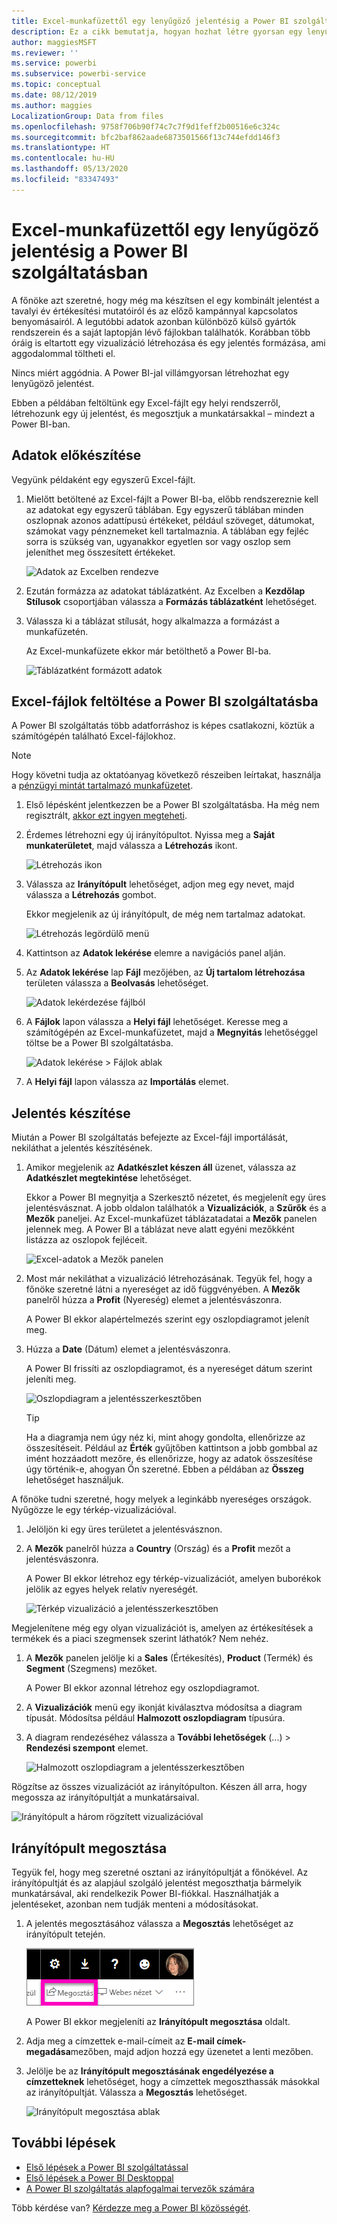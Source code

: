 ```yaml
---
title: Excel-munkafüzettől egy lenyűgöző jelentésig a Power BI szolgáltatásban
description: Ez a cikk bemutatja, hogyan hozhat létre gyorsan egy lenyűgöző jelentést egy Excel-munkafüzetből.
author: maggiesMSFT
ms.reviewer: ''
ms.service: powerbi
ms.subservice: powerbi-service
ms.topic: conceptual
ms.date: 08/12/2019
ms.author: maggies
LocalizationGroup: Data from files
ms.openlocfilehash: 9758f706b90f74c7c7f9d1feff2b00516e6c324c
ms.sourcegitcommit: bfc2baf862aade6873501566f13c744efdd146f3
ms.translationtype: HT
ms.contentlocale: hu-HU
ms.lasthandoff: 05/13/2020
ms.locfileid: "83347493"
---
```

# <a name="from-excel-workbook-to-stunning-report-in-the-power-bi-service"></a>Excel-munkafüzettől egy lenyűgöző jelentésig a Power BI szolgáltatásban
A főnöke azt szeretné, hogy még ma készítsen el egy kombinált jelentést a tavalyi év értékesítési mutatóiról és az előző kampánnyal kapcsolatos benyomásairól. A legutóbbi adatok azonban különböző külső gyártók rendszerein és a saját laptopján lévő fájlokban találhatók. Korábban több óráig is eltartott egy vizualizáció létrehozása és egy jelentés formázása, ami aggodalommal töltheti el.

Nincs miért aggódnia. A Power BI-jal villámgyorsan létrehozhat egy lenyűgöző jelentést.

Ebben a példában feltöltünk egy Excel-fájlt egy helyi rendszerről, létrehozunk egy új jelentést, és megosztjuk a munkatársakkal – mindezt a Power BI-ban.

## <a name="prepare-your-data"></a>Adatok előkészítése
Vegyünk példaként egy egyszerű Excel-fájlt. 

1. Mielőtt betöltené az Excel-fájlt a Power BI-ba, előbb rendszereznie kell az adatokat egy egyszerű táblában. Egy egyszerű táblában minden oszlopnak azonos adattípusú értékeket, például szöveget, dátumokat, számokat vagy pénznemeket kell tartalmaznia. A táblában egy fejléc sorra is szükség van, ugyanakkor egyetlen sor vagy oszlop sem jeleníthet meg összesített értékeket.

   ![Adatok az Excelben rendezve](media/service-from-excel-to-stunning-report/pbi_excel_file.png)

2. Ezután formázza az adatokat táblázatként. Az Excelben a **Kezdőlap** **Stílusok** csoportjában válassza a **Formázás táblázatként** lehetőséget. 

3. Válassza ki a táblázat stílusát, hogy alkalmazza a formázást a munkafüzetén. 

   Az Excel-munkafüzete ekkor már betölthető a Power BI-ba.

   ![Táblázatként formázott adatok](media/service-from-excel-to-stunning-report/pbi_excel_table.png)

## <a name="upload-your-excel-file-to-the-power-bi-service"></a>Excel-fájlok feltöltése a Power BI szolgáltatásba
A Power BI szolgáltatás több adatforráshoz is képes csatlakozni, köztük a számítógépén található Excel-fájlokhoz. 

 > [!NOTE] 
 > Hogy követni tudja az oktatóanyag következő részeiben leírtakat, használja a [pénzügyi mintát tartalmazó munkafüzetet](../create-reports/sample-financial-download.md).

1. Első lépésként jelentkezzen be a Power BI szolgáltatásba. Ha még nem regisztrált, [akkor ezt ingyen megteheti](https://powerbi.com).

2. Érdemes létrehozni egy új irányítópultot. Nyissa meg a **Saját munkaterületet**, majd válassza a **Létrehozás** ikont.

   ![Létrehozás ikon](media/service-from-excel-to-stunning-report/power-bi-new-dash.png)

3. Válassza az **Irányítópult** lehetőséget, adjon meg egy nevet, majd válassza a **Létrehozás** gombot. 

   Ekkor megjelenik az új irányítópult, de még nem tartalmaz adatokat.

   ![Létrehozás legördülő menü](media/service-from-excel-to-stunning-report/power-bi-create-dash.png)

4. Kattintson az **Adatok lekérése** elemre a navigációs panel alján. 

5. Az **Adatok lekérése** lap **Fájl** mezőjében, az **Új tartalom létrehozása** területen válassza a **Beolvasás** lehetőséget.

   ![Adatok lekérdezése fájlból](media/service-from-excel-to-stunning-report/pbi_get_files.png)

6. A **Fájlok** lapon válassza a **Helyi fájl** lehetőséget. Keresse meg a számítógépén az Excel-munkafüzetet, majd a **Megnyitás** lehetőséggel töltse be a Power BI szolgáltatásba. 

   ![Adatok lekérése > Fájlok ablak](media/service-from-excel-to-stunning-report/pbi_local_file.png)

7. A **Helyi fájl** lapon válassza az **Importálás** elemet.


## <a name="build-your-report"></a>Jelentés készítése
Miután a Power BI szolgáltatás befejezte az Excel-fájl importálását, nekiláthat a jelentés készítésének. 

1. Amikor megjelenik az **Adatkészlet készen áll** üzenet, válassza az **Adatkészlet megtekintése** lehetőséget.  

   Ekkor a Power BI megnyitja a Szerkesztő nézetet, és megjelenít egy üres jelentésvásznat. A jobb oldalon találhatók a **Vizualizációk**, a **Szűrők** és a **Mezők** paneljei. Az Excel-munkafüzet táblázatadatai a **Mezők** panelen jelennek meg. A Power BI a táblázat neve alatt egyéni mezőkként listázza az oszlopok fejléceit.

   ![Excel-adatok a Mezők panelen](media/service-from-excel-to-stunning-report/pbi_report_fields.png)

2. Most már nekiláthat a vizualizáció létrehozásának. Tegyük fel, hogy a főnöke szeretné látni a nyereséget az idő függvényében. A **Mezők** panelről húzza a **Profit** (Nyereség) elemet a jelentésvászonra. 

   A Power BI ekkor alapértelmezés szerint egy oszlopdiagramot jelenít meg. 

3. Húzza a **Date** (Dátum) elemet a jelentésvászonra. 

   A Power BI frissíti az oszlopdiagramot, és a nyereséget dátum szerint jeleníti meg.

   ![Oszlopdiagram a jelentésszerkesztőben](media/service-from-excel-to-stunning-report/pbi_report_pin-new.png)

   > [!TIP]
   > Ha a diagramja nem úgy néz ki, mint ahogy gondolta, ellenőrizze az összesítéseit. Például az **Érték** gyűjtőben kattintson a jobb gombbal az imént hozzáadott mezőre, és ellenőrizze, hogy az adatok összesítése úgy történik-e, ahogyan Ön szeretné. Ebben a példában az **Összeg** lehetőséget használjuk.
   > 

A főnöke tudni szeretné, hogy melyek a leginkább nyereséges országok. Nyűgözze le egy térkép-vizualizációval. 

1. Jelöljön ki egy üres területet a jelentésvásznon. 

2. A **Mezők** panelről húzza a **Country** (Ország) és a **Profit** mezőt a jelentésvászonra.

   A Power BI ekkor létrehoz egy térkép-vizualizációt, amelyen buborékok jelölik az egyes helyek relatív nyereségét.

   ![Térkép vizualizáció a jelentésszerkesztőben](media/service-from-excel-to-stunning-report/pbi_report_map-new.png)

Megjelenítene még egy olyan vizualizációt is, amelyen az értékesítések a termékek és a piaci szegmensek szerint láthatók? Nem nehéz. 

1. A **Mezők** panelen jelölje ki a **Sales** (Értékesítés), **Product** (Termék) és **Segment** (Szegmens) mezőket. 
   
   A Power BI ekkor azonnal létrehoz egy oszlopdiagramot. 

2. A **Vizualizációk** menü egy ikonját kiválasztva módosítsa a diagram típusát. Módosítsa például **Halmozott oszlopdiagram** típusúra. 

3. A diagram rendezéséhez válassza a **További lehetőségek** (...) > **Rendezési szempont** elemet.

   ![Halmozott oszlopdiagram a jelentésszerkesztőben](media/service-from-excel-to-stunning-report/pbi_barchart-new.png)

Rögzítse az összes vizualizációt az irányítópulton. Készen áll arra, hogy megossza az irányítópultját a munkatársaival.

   ![Irányítópult a három rögzített vizualizációval](media/service-from-excel-to-stunning-report/pbi_report.png)

## <a name="share-your-dashboard"></a>Irányítópult megosztása
Tegyük fel, hogy meg szeretné osztani az irányítópultját a főnökével. Az irányítópultját és az alapjául szolgáló jelentést megoszthatja bármelyik munkatársával, aki rendelkezik Power BI-fiókkal. Használhatják a jelentéseket, azonban nem tudják menteni a módosításokat.

1. A jelentés megosztásához válassza a **Megosztás** lehetőséget az irányítópult tetején.

   ![Megosztás ikonja](media/service-from-excel-to-stunning-report/power-bi-share.png)

   A Power BI ekkor megjeleníti az **Irányítópult megosztása** oldalt. 

2. Adja meg a címzettek e-mail-címeit az **E-mail címek-megadása**mezőben, majd adjon hozzá egy üzenetet a lenti mezőben. 

3. Jelölje be az **Irányítópult megosztásának engedélyezése a címzetteknek** lehetőséget, hogy a címzettek megoszthassák másokkal az irányítópultját. Válassza a **Megosztás** lehetőséget.

   ![Irányítópult megosztása ablak](media/service-from-excel-to-stunning-report/power-bi-share-dash-new.png)

## <a name="next-steps"></a>További lépések

* [Első lépések a Power BI szolgáltatással](../fundamentals/service-get-started.md)
* [Első lépések a Power BI Desktoppal](../fundamentals/desktop-getting-started.md)
* [A Power BI szolgáltatás alapfogalmai tervezők számára](../fundamentals/service-basic-concepts.md)

Több kérdése van? [Kérdezze meg a Power BI közösségét](https://community.powerbi.com/).
